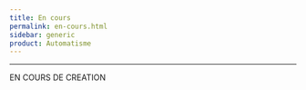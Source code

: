 ```yaml
---
title: En cours
permalink: en-cours.html
sidebar: generic
product: Automatisme
---
```



----

EN COURS DE CREATION